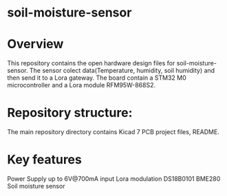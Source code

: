 # soil-moisture-sensor

# Overview

This repository contains the open hardware design files for soil-moisture-sensor. The sensor colect data(Temperature, humidity, soil humidity) and then send it to a Lora gateway. The board contain a STM32 M0 microcontroller and a Lora module RFM95W-868S2.

# Repository structure:

The main repository directory contains Kicad 7 PCB project files, README. 


# Key features
Power Supply up to 6V@700mA input
Lora modulation
DS18B0101
BME280
Soil moisture sensor


